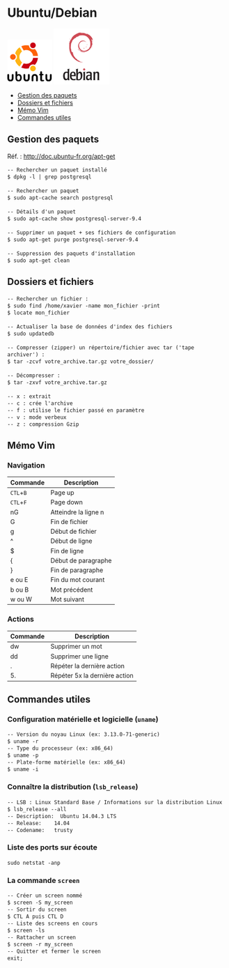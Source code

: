 # Ubuntu/Debian

![Logo Ubuntu](img/ubuntu-logo.png)
![Logo Debian](img/debian-logo.png)

* [Gestion des paquets](#paquets)
* [Dossiers et fichiers](#files)
* [Mémo Vim](#vim)
* [Commandes utiles](#tips)

## <a name="paquets"></a>Gestion des paquets

Réf. : http://doc.ubuntu-fr.org/apt-get

```
-- Rechercher un paquet installé
$ dpkg -l | grep postgresql

-- Rechercher un paquet
$ sudo apt-cache search postgresql

-- Détails d'un paquet
$ sudo apt-cache show postgresql-server-9.4

-- Supprimer un paquet + ses fichiers de configuration
$ sudo apt-get purge postgresql-server-9.4

-- Suppression des paquets d'installation
$ sudo apt-get clean
```

## <a name="files"></a>Dossiers et fichiers

```
-- Rechercher un fichier :
$ sudo find /home/xavier -name mon_fichier -print
$ locate mon_fichier

-- Actualiser la base de données d'index des fichiers
$ sudo updatedb

-- Compresser (zipper) un répertoire/fichier avec tar ('tape archiver') :
$ tar -zcvf votre_archive.tar.gz votre_dossier/

-- Décompresser :
$ tar -zxvf votre_archive.tar.gz

-- x : extrait
-- c : crée l'archive
-- f : utilise le fichier passé en paramètre
-- v : mode verbeux
-- z : compression Gzip
```

## <a name="vim"></a>Mémo Vim

### Navigation

|Commande |Description         |
|---------|--------------------|
|`CTL`+`B`|Page up             |
|`CTL`+`F`|Page down           |
|nG       |Atteindre la ligne n|
|G        |Fin de fichier      |
|g        |Début de fichier    |
|^        |Début de ligne      |
|$        |Fin de ligne        |
|{        |Début de paragraphe |
|}        |Fin de paragraphe   |
|e ou E   |Fin du mot courant  |
|b ou B   |Mot précédent       |
|w ou W   |Mot suivant         |

### Actions

|Commande |Description                  |
|---------|-----------------------------|
|dw       |Supprimer un mot             |
|dd       |Supprimer une ligne          |
|.        |Répéter la dernière action   |
|5.       |Répéter 5x la dernière action|

## <a name="tips"></a>Commandes utiles

### Configuration matérielle et logicielle (`uname`)

```
-- Version du noyau Linux (ex: 3.13.0-71-generic)
$ uname -r
-- Type du processeur (ex: x86_64)
$ uname -p
-- Plate-forme matérielle (ex: x86_64)
$ uname -i
```

### Connaître la distribution (`lsb_release`)

```
-- LSB : Linux Standard Base / Informations sur la distribution Linux
$ lsb_release --all
-- Description:  Ubuntu 14.04.3 LTS
-- Release:    14.04
-- Codename:   trusty
```

### Liste des ports sur écoute

```shell
sudo netstat -anp
```

### La commande `screen`

```shell
-- Créer un screen nommé
$ screen -S my_screen
-- Sortir du screen
$ CTL A puis CTL D
-- Liste des screens en cours
$ screen -ls
-- Rattacher un screen
$ screen -r my_screen
-- Quitter et fermer le screen
exit;

```
